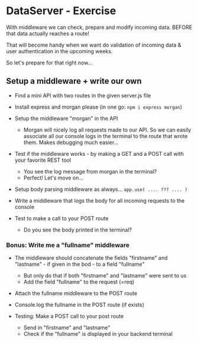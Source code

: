 # DataServer - Exercise

With middleware we can check, prepare and modify incoming data. 
BEFORE that data actually reaches a route!

That will become handy when we want do validation of incoming data & user authentication in the upcoming weeks.

So let's prepare for that right now...


## Setup a middleware + write our own

- Find a mini API with two routes in the given server.js file
- Install express and morgan please (in one go: `npm i express morgan`)

- Setup the middleware "morgan" in the API
  - Morgan will nicely log all requests made to our API. So we can easily associate all our console logs in the terminal to the route that wrote them. Makes debugging much easier...

- Test if the middleware works - by making a GET and a POST call with your favorite REST tool
  - You see the log message from morgan in the terminal? 
  - Perfect! Let's move on...

- Setup body parsing middleware as always... `app.use( .... ??? .... )`
- Write a middleware that logs the body for all incoming requests to the console
- Test to make a call to your POST route
  - Do you see the body printed in the terminal? 


### Bonus: Write me a "fullname" middleware
    
- The middleware should concatenate the fields "firstname" and "lastname" - if given in the bod - to a field "fullname"
  - But only do that if both "firstname" and "lastname" were sent to us
  - Add the field "fullname" to the request (=req) 
  
- Attach the fullname middleware to the POST route
- Console.log the fullname in the POST route (if exists)

- Testing: Make a POST call to your post route
  - Send in "firstname" and "lastname"
  - Check if the "fullname" is displayed in your backend terminal

